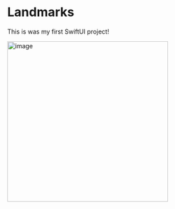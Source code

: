 # Landmarks
This is was my first SwiftUI project!

<img width="367" alt="image" src="https://user-images.githubusercontent.com/86482080/174110451-4e7183c4-f3f7-4fc8-b5a9-0a590726a066.png">
